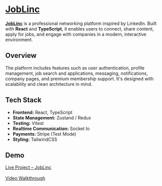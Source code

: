 #  [JobLinc](https://joblinc-production.up.railway.app/)

**[JobLinc](https://joblinc-production.up.railway.app/)** is a professional networking platform inspired by LinkedIn. Built with **React** and **TypeScript**, it enables users to connect, share content, apply for jobs, and engage with companies in a modern, interactive environment.

## Overview

The platform includes features such as user authentication, profile management, job search and applications, messaging, notifications, company pages, and premium membership support. It's designed with scalability and clean architecture in mind.

## Tech Stack

- **Frontend:** React, TypeScript  
- **State Management:** Zustand / Redux  
- **Testing:** Vitest  
- **Realtime Communication:** Socket Io  
- **Payments:** Stripe (Test Mode)  
- **Styling:** TailwindCSS


## Demo
 [Live Project – JobLinc](https://joblinc-production.up.railway.app/)
 <br/><br/>
[Video Walkthrough](https://drive.google.com/file/d/1SN-8OLoilYQatvChF9JLunOoAt0v1cdK/view?usp=drive_link)
